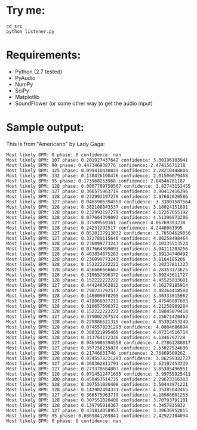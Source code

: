 Try me: 
=======

    cd src
    python listener.py

Requirements:
=============
* Python (2.7 tested)
* PyAudio
* NumPy
* SciPy
* Matplotlib
* SoundFlower (or some other way to get the audio input)

Sample output:
==============
This is from "Americano" by Lady Gaga:

    Most likely BPM: 0 phase: 0 confidence: nan
    Most likely BPM: 107 phase: 0.201927437642 confidence: 3.30196103941
    Most likely BPM: 90 phase: 0.447346938776 confidence: 2.47415671218
    Most likely BPM: 125 phase: 0.099410430839 confidence: 2.28210448804
    Most likely BPM: 132 phase: 0.130476190476 confidence: 2.01506079468
    Most likely BPM: 95 phase: 0.173968253968 confidence: 2.84546781187
    Most likely BPM: 128 phase: 0.0807709750567 confidence: 3.82743152455
    Most likely BPM: 127 phase: 0.366575963719 confidence: 3.90412416396
    Most likely BPM: 128 phase: 0.232993197279 confidence: 3.97602020586
    Most likely BPM: 127 phase: 0.0465986394558 confidence: 3.33901587564
    Most likely BPM: 128 phase: 0.382108843537 confidence: 3.18024151891
    Most likely BPM: 128 phase: 0.232993197279 confidence: 4.12257055192
    Most likely BPM: 128 phase: 0.077664399093 confidence: 4.51396973206
    Most likely BPM: 127 phase: 0.37589569161 confidence: 4.06769393238
    Most likely BPM: 128 phase: 0.24231292517 confidence: 4.2448083995
    Most likely BPM: 127 phase: 0.0528117913832 confidence: 3.78504629056
    Most likely BPM: 127 phase: 0.372789115646 confidence: 4.00258498464
    Most likely BPM: 128 phase: 0.236099773243 confidence: 4.10335513524
    Most likely BPM: 128 phase: 0.077664399093 confidence: 3.94111203256
    Most likely BPM: 128 phase: 0.403854875283 confidence: 3.89134740492
    Most likely BPM: 128 phase: 0.236099773243 confidence: 3.8164185206
    Most likely BPM: 128 phase: 0.152222222222 confidence: 4.20237811323
    Most likely BPM: 128 phase: 0.456666666667 confidence: 4.28353173625
    Most likely BPM: 128 phase: 0.310657596372 confidence: 3.89243611727
    Most likely BPM: 128 phase: 0.152222222222 confidence: 4.45525833681
    Most likely BPM: 127 phase: 0.444240362812 confidence: 4.16278185914
    Most likely BPM: 128 phase: 0.298231292517 confidence: 3.48364418584
    Most likely BPM: 128 phase: 0.146009070295 confidence: 3.30333815962
    Most likely BPM: 127 phase: 0.410068027211 confidence: 3.47546887603
    Most likely BPM: 128 phase: 0.310657596372 confidence: 4.21258989284
    Most likely BPM: 128 phase: 0.152222222222 confidence: 4.18045079414
    Most likely BPM: 127 phase: 0.379002267574 confidence: 4.15071420462
    Most likely BPM: 128 phase: 0.229886621315 confidence: 4.05392453249
    Most likely BPM: 128 phase: 0.0745578231293 confidence: 4.0004686094
    Most likely BPM: 128 phase: 0.388321995465 confidence: 4.07314516714
    Most likely BPM: 128 phase: 0.313764172336 confidence: 4.1346792728
    Most likely BPM: 127 phase: 0.0465986394558 confidence: 4.27861288817
    Most likely BPM: 127 phase: 0.357256235828 confidence: 2.53022524636
    Most likely BPM: 128 phase: 0.21746031746 confidence: 2.76869509262
    Most likely BPM: 128 phase: 0.0745578231293 confidence: 3.86259332727
    Most likely BPM: 127 phase: 0.360362811791 confidence: 3.62197453739
    Most likely BPM: 127 phase: 0.273378684807 confidence: 3.85305496951
    Most likely BPM: 128 phase: 0.0714512471655 confidence: 3.99755925411
    Most likely BPM: 100 phase: 0.450453514739 confidence: 2.29623316303
    Most likely BPM: 128 phase: 0.307551020408 confidence: 3.50443971221
    Most likely BPM: 128 phase: 0.142902494331 confidence: 4.35385042465
    Most likely BPM: 127 phase: 0.366575963719 confidence: 4.18988601253
    Most likely BPM: 128 phase: 0.307551020408 confidence: 3.70793791101
    Most likely BPM: 128 phase: 0.139795918367 confidence: 4.3457835832
    Most likely BPM: 127 phase: 0.431814058957 confidence: 3.30636952015
    Most likely BPM: 95 phase: 0.0869841269841 confidence: 2.42922104094
    Most likely BPM: 0 phase: 0 confidence: nan

